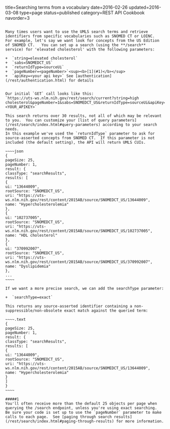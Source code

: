 title=Searching terms from a vocabulary
date=2016-02-26
updated=2016-03-08
type=page
status=published
category=REST API Cookbook
navorder=3
~~~~~~

Many times users want to use the UMLS search terms and retrieve identifiers from specific vocabularies such as SNOMED CT or LOINC.
For example, let's say we want look for concepts from the US Edition of SNOMED CT.   You can set up a search (using the **/search** service) for 'elevated cholesterol' with the following parameters:

+  `string=elevated cholesterol`
+  `sabs=SNOMEDCT_US`
+  `returnIdType=sourceUi`
+  `pageNumber=<pageNumber>`<sup><b>[1](#1)</b></sup>
+  `apiKey=<your api key>` See [authentication](/rest/authentication.html) for details


Our initial `GET` call looks like this:
`https://uts-ws.nlm.nih.gov/rest/search/current?string=high cholesterol&pageNumber=1&sabs=SNOMEDCT_US&returnIdType=sourceUi&apiKey=<YOUR_APIKEY>`

This search returns over 30 results, not all of which may be relevant to you.  You can customize your [list of query parameters](/rest/search/index.html#query-parameters) according to your search needs.
In this example we've used the `returnIdType` parameter to ask for source-asserted concepts from SNOMED CT.  If this parameter is not included (the default setting), the API will return UMLS CUIs.

~~~~json
{
pageSize: 25,
pageNumber: 1,
result: {
classType: "searchResults",
results: [
{
ui: "13644009",
rootSource: "SNOMEDCT_US",
uri: "https://uts-ws.nlm.nih.gov/rest/content/2015AB/source/SNOMEDCT_US/13644009",
name: "Hypercholesterolemia"
},
{
ui: "102737005",
rootSource: "SNOMEDCT_US",
uri: "https://uts-ws.nlm.nih.gov/rest/content/2015AB/source/SNOMEDCT_US/102737005",
name: "HDL cholesterol"
},
{
ui: "370992007",
rootSource: "SNOMEDCT_US",
uri: "https://uts-ws.nlm.nih.gov/rest/content/2015AB/source/SNOMEDCT_US/370992007",
name: "Dyslipidemia"
},
...
~~~~

If we want a more precise search, we can add the searchType parameter:

+  `searchType=exact`

This returns any source-asserted identifier containing a non-suppressible/non-obsolete exact match against the queried term:

~~~~.text
{
pageSize: 25,
pageNumber: 1,
result: {
classType: "searchResults",
results: [
{
ui: "13644009",
rootSource: "SNOMEDCT_US",
uri: "https://uts-ws.nlm.nih.gov/rest/content/2015AB/source/SNOMEDCT_US/13644009",
name: "Hypercholesterolemia"
}
]
}
~~~~

#####1
You'll often receive more than the default 25 objects per page when querying the /search endpoint, unless you're using exact searching.
Be sure your code is set up to use the `pageNumber` parameter to make calls to each page.  See [paging through search results](/rest/search/index.html#paging-through-results) for more information.
